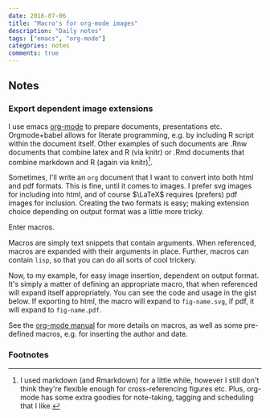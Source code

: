```yaml
---
date: 2016-07-06
title: "Macro's for org-mode images"
description: "Daily notes"
tags: ["emacs", "org-mode"]
categories: notes
comments: true
---
```


Notes
-----

### Export dependent image extensions

I use emacs [org-mode](http://orgmode.org/) to prepare documents,
presentations etc. Orgmode+babel allows for literate programming, e.g.
by including R script within the document itself. Other examples of such
documents are .Rnw documents that combine latex and R (via knitr) or
.Rmd documents that combine markdown and R (again via knitr)[^1].

Sometimes, I\'ll write an `org` document that I want to convert into
both html and pdf formats. This is fine, until it comes to images. I
prefer svg images for including into html, and of course $\LaTeX$
requires (prefers) pdf images for inclusion. Creating the two formats is
easy; making extension choice depending on output format was a little
more tricky.

Enter macros.

Macros are simply text snippets that contain arguments. When referenced,
macros are expanded with their arguments in place. Further, macros can
contain `lisp`, so that you can do all sorts of cool trickery.

Now, to my example, for easy image insertion, dependent on output
format. It\'s simply a matter of defining an appropriate macro, that
when referenced will expand itself appropriately. You can see the code
and usage in the gist below. If exporting to html, the macro will expand
to `fig-name.svg`, if pdf, it will expand to `fig-name.pdf`.

<script src="https://gist.github.com/SteveLane/2149da48838e14db4a6871254f1c8c78.js"></script>

See the [org-mode
manual](http://orgmode.org/manual/Macro-replacement.html) for more
details on macros, as well as some pre-defined macros, e.g. for
inserting the author and date.

### Footnotes

[^1]: I used markdown (and Rmarkdown) for a little while, however I
    still don\'t think they\'re flexible enough for cross-referencing
    figures etc. Plus, org-mode has some extra goodies for note-taking,
    tagging and scheduling that I like.
